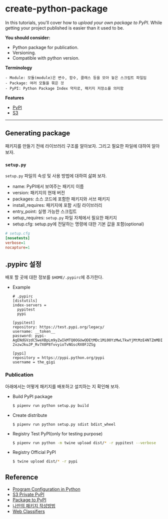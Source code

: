 # create-python-package
In this tutorials, you'll cover how to *upload your own package to PyPI*. 
While getting your project published is easier than it used to be. 

**You should consider:**
  - Python package for publication.
  - Versioning.
  - Compatible with python version. 

**Terminology**
```
- Module: 모듈(module)은 변수, 함수, 클래스 등을 모아 놓은 스크립트 파일임
- Package: 여러 모듈을 묶은 것
- PyPI: Python Package Index 약자로, 패키지 저장소를 의미함
```

**Features**
- [PyPI](https://pypi.org/)
- [S3](https://docs.aws.amazon.com/ko_kr/AmazonS3/latest/dev/Welcome.html)

---

## Generating package
패키지를 만들기 전에 라이브러리 구조를 알아보자. 그리고 필요한 파일에 대하여 알아보자.

### `setup.py`
`setup.py` 파일의 속성 및 사용 방법에 대하여 삺펴 보자.
- name: PyPI에서 보여주는 패키지 이름
- version: 패키지의 현재 버전
- packages: 소스 코드에 포함한 패키지와 서브 패키지
- install_requires: 패키지에 포함 시킬 라이브러리
- entry_point: 실행 가능한 스크립트
- setup_requires: `setup.py` 파일 자체에서 필요한 패키지
- setup.cfg: setup.py에 전달하는 명령에 대한 기본 값을 포함(optional)
```ini
# setup.cfg
[nosetests]
verbose=1
nocapture=1
```

## .pypirc 설정
배포 할 곳에 대한 정보를  `$HOME/.pypirc`에 추가한다.

- Example
  ```
  # .pypirc
  [distutils]
  index-servers = 
    pypitest
    pypi
  
  [pypitest]
  repository: https://test.pypi.org/legacy/
  username: __token__
  password: pypi-AgENdGVzdC5weXBpLm9yZwIkMTQ0OGUwODEtMDc1Mi00YzMwLTkwYjMtMzE4NTZmMDIzZjAxAAIleyJwZXJtaXNzaW9ucyI6ICJ1c2VyIiwgInZlcnNpb24iOiAxfQAABiDn4XAx-2xzwJkuJP_Rv7X0P8fvvyioTvNGscRX0FJZSg

  [pypi]
  repository = https://pypi.python.org/pypi
  username = the_gigi
  ```

### Publication
아래에서는 어떻게 패키지를 배포하고 설치하는 지 확인해 보자.

- Build PyPI package
  ```bash
  $ pipenv run python setup.py build
  ```

- Create distribute 
  ```
  $ pipenv run python setup.py sdist bdist_wheel
  ```

- Registry Test PyPI(only for testing purpose)
  ```bash
  $ pipenv run python -m twine upload dist/* -r pypitest --verbose
  ```

- Registry Official PyPI 
  ```bash
  $ twine upload dist/* -r pypi
  ```

## Reference
- [Program Configuration in Python](https://www.drdobbs.com/open-source/program-configuration-in-python/240169310)
- [S3 Private PyPI](https://www.novemberfive.co/blog/opensource-pypi-package-repository-tutorial)
- [Package to PyPI](https://realpython.com/pypi-publish-python-package/)
- [나만의 패키지 작성방법](https://code.tutsplus.com/ko/tutorials/how-to-write-your-own-python-packages--cms-26076)
- [Web Classifiers](https://pypi.org/classifiers/)

